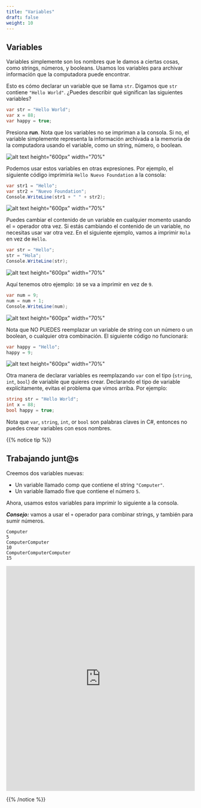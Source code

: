 ```yaml
---
title: "Variables"
draft: false
weight: 10
---
```


## Variables

Variables simplemente son los nombres que le damos a ciertas cosas, como strings, números, y booleans. Usamos los variables para archivar información que la computadora puede encontrar.

Esto es cómo declarar un variable que se llama `str`. Digamos que `str` contiene `"Hello World"`. ¿Puedes describir qué significan las siguientes variables? 

```csharp
var str = "Hello World";
var x = 88;
var happy = true;
```

Presiona **run**. Nota que los variables no se impriman a la consola. Si no, el variable simplemente representa la información archivada a la memoria de la computadora usando el variable, como un string, número, o boolean.

![alt text height="600px" width="70%"](../media/variables-intro.png "Variables introduction")

Podemos usar estos variables en otras expresiones. Por ejemplo, el siguiente código imprimiría  `Hello Nuevo Foundation` a la consola:

```csharp
var str1 = "Hello";
var str2 = "Nuevo Foundation";
Console.WriteLine(str1 + " " + str2);
```

![alt text height="600px" width="70%"](../media/variables-strings.png "Variables with strings")

Puedes cambiar el contenido de un variable en cualquier momento usando el = operador otra vez. Si estás cambiando el contenido de un variable, no necesitas usar var otra vez. En el siguiente ejemplo, vamos a imprimir `Hola` en vez de `Hello`.

```csharp
var str = "Hello";
str = "Hola";
Console.WriteLine(str);
```

![alt text height="600px" width="70%"](../media/variables-replace.png "Variables replacing values")

Aquí tenemos otro ejemplo: `10` se va a imprimir en vez de `9`.

```csharp
var num = 9;
num = num + 1;
Console.WriteLine(num);
```

![alt text height="600px" width="70%"](../media/variables-numbers.png "Variables with numbers")

Nota que NO PUEDES reemplazar un variable de string con un número o un boolean, o cualquier otra combinación. El siguiente código no funcionará:

```csharp
var happy = "Hello";
happy = 9;
```

![alt text height="600px" width="70%"](../media/variables-invalid.png "Variables invalid")

Otra manera de declarar variables es reemplazando `var` con el tipo  (`string`, `int`, `bool`) de variable que quieres crear. Declarando el tipo de variable explícitamente, evitas el problema que vimos arriba. Por ejemplo:

```csharp
string str = "Hello World";
int x = 88;
bool happy = true;
```

Nota que  `var`, `string`, `int`, or `bool` son palabras claves in C#, entonces no puedes crear variables con esos nombres.

{{% notice tip %}}

## Trabajando junt@s

Creemos dos variables nuevas:

- Un variable llamado comp que contiene el string `"Computer"`.
- Un variable llamado five que contiene el número `5`.

Ahora, usamos estos variables para imprimir lo siguiente a la consola. 

**_Consejo:_** vamos a usar el `+` operador para combinar strings, y también para sumir números.  

```
Computer
5
ComputerComputer
10
ComputerComputerComputer
15
```

<iframe height="600px" width="100%" src="https://repl.it/@nuevofoundation/NF-CSharp-blank?lite=true" scrolling="no" frameborder="no" allowtransparency="true" allowfullscreen="true" sandbox="allow-forms allow-pointer-lock allow-popups allow-same-origin allow-scripts allow-modals"></iframe>

{{% /notice %}}
